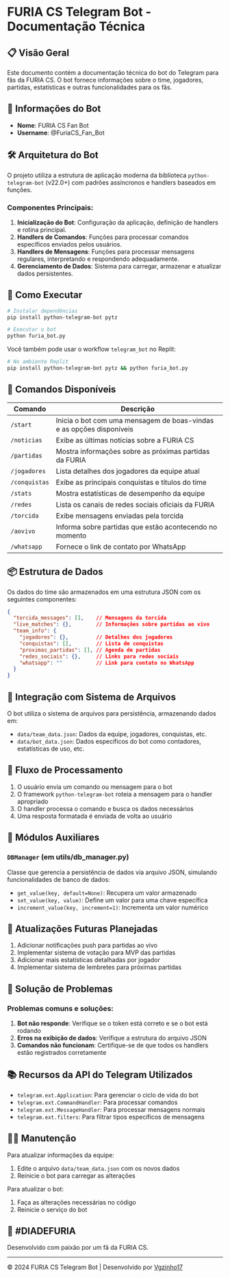 # FURIA CS Telegram Bot - Documentação Técnica

## 📋 Visão Geral

Este documento contém a documentação técnica do bot do Telegram para fãs da FURIA CS. O bot fornece informações sobre o time, jogadores, partidas, estatísticas e outras funcionalidades para os fãs.

## 🤖 Informações do Bot

- **Nome**: FURIA CS Fan Bot
- **Username**: @FuriaCS_Fan_Bot

## 🛠️ Arquitetura do Bot

O projeto utiliza a estrutura de aplicação moderna da biblioteca `python-telegram-bot` (v22.0+) com padrões assíncronos e handlers baseados em funções.

### Componentes Principais:

1. **Inicialização do Bot**: Configuração da aplicação, definição de handlers e rotina principal.
2. **Handlers de Comandos**: Funções para processar comandos específicos enviados pelos usuários.
3. **Handlers de Mensagens**: Funções para processar mensagens regulares, interpretando e respondendo adequadamente.
4. **Gerenciamento de Dados**: Sistema para carregar, armazenar e atualizar dados persistentes.

## 🚀 Como Executar

```bash
# Instalar dependências
pip install python-telegram-bot pytz

# Executar o bot
python furia_bot.py
```

Você também pode usar o workflow `telegram_bot` no Replit:

```bash
# No ambiente Replit
pip install python-telegram-bot pytz && python furia_bot.py
```

## 📡 Comandos Disponíveis

| Comando | Descrição |
|---------|-----------|
| `/start` | Inicia o bot com uma mensagem de boas-vindas e as opções disponíveis |
| `/noticias` | Exibe as últimas notícias sobre a FURIA CS |
| `/partidas` | Mostra informações sobre as próximas partidas da FURIA |
| `/jogadores` | Lista detalhes dos jogadores da equipe atual |
| `/conquistas` | Exibe as principais conquistas e títulos do time |
| `/stats` | Mostra estatísticas de desempenho da equipe |
| `/redes` | Lista os canais de redes sociais oficiais da FURIA |
| `/torcida` | Exibe mensagens enviadas pela torcida |
| `/aovivo` | Informa sobre partidas que estão acontecendo no momento |
| `/whatsapp` | Fornece o link de contato por WhatsApp |

## 📦 Estrutura de Dados

Os dados do time são armazenados em uma estrutura JSON com os seguintes componentes:

```json
{
  "torcida_messages": [],    // Mensagens da torcida
  "live_matches": {},        // Informações sobre partidas ao vivo
  "team_info": {
    "jogadores": {},         // Detalhes dos jogadores
    "conquistas": [],        // Lista de conquistas
    "proximas_partidas": [], // Agenda de partidas
    "redes_sociais": {},     // Links para redes sociais
    "whatsapp": ""           // Link para contato no WhatsApp
  }
}
```

## 📂 Integração com Sistema de Arquivos

O bot utiliza o sistema de arquivos para persistência, armazenando dados em:

- `data/team_data.json`: Dados da equipe, jogadores, conquistas, etc.
- `data/bot_data.json`: Dados específicos do bot como contadores, estatísticas de uso, etc.

## 🔄 Fluxo de Processamento

1. O usuário envia um comando ou mensagem para o bot
2. O framework `python-telegram-bot` roteia a mensagem para o handler apropriado
3. O handler processa o comando e busca os dados necessários
4. Uma resposta formatada é enviada de volta ao usuário

## 🧩 Módulos Auxiliares

### `DBManager` (em utils/db_manager.py)

Classe que gerencia a persistência de dados via arquivo JSON, simulando funcionalidades de banco de dados:

- `get_value(key, default=None)`: Recupera um valor armazenado
- `set_value(key, value)`: Define um valor para uma chave específica
- `increment_value(key, increment=1)`: Incrementa um valor numérico

## 🔄 Atualizações Futuras Planejadas

1. Adicionar notificações push para partidas ao vivo
2. Implementar sistema de votação para MVP das partidas
3. Adicionar mais estatísticas detalhadas por jogador
4. Implementar sistema de lembretes para próximas partidas

## 🐞 Solução de Problemas

### Problemas comuns e soluções:

1. **Bot não responde**: Verifique se o token está correto e se o bot está rodando
2. **Erros na exibição de dados**: Verifique a estrutura do arquivo JSON
3. **Comandos não funcionam**: Certifique-se de que todos os handlers estão registrados corretamente

## 📚 Recursos da API do Telegram Utilizados

- `telegram.ext.Application`: Para gerenciar o ciclo de vida do bot
- `telegram.ext.CommandHandler`: Para processar comandos
- `telegram.ext.MessageHandler`: Para processar mensagens normais
- `telegram.ext.filters`: Para filtrar tipos específicos de mensagens

## 👨‍💻 Manutenção

Para atualizar informações da equipe:

1. Edite o arquivo `data/team_data.json` com os novos dados
2. Reinicie o bot para carregar as alterações

Para atualizar o bot:

1. Faça as alterações necessárias no código
2. Reinicie o serviço do bot

## 🧡 #DIADEFURIA

Desenvolvido com paixão por um fã da FURIA CS.

---

© 2024 FURIA CS Telegram Bot | Desenvolvido por [Vgzinho17](https://github.com/Vgzinho17)
